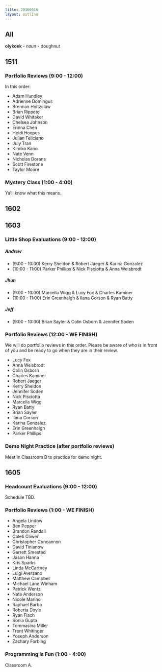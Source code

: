 ```yaml
---
title: 20160616
layout: outline
---
```


## All

**olykoek** - _noun_ - doughnut


## 1511

### Portfolio Reviews (9:00 - 12:00)

In this order:

* Adam Hundley
* Adrienne Domingus
* Brennan Holtzclaw
* Brian Rippeto
* David Whitaker
* Chelsea Johnson
* Erinna Chen
* Heidi Hoopes
* Julian Feliciano
* July Tran
* Kimiko Kano
* Nate Venn
* Nicholas Dorans
* Scott Firestone
* Taylor Moore

### Mystery Class (1:00 - 4:00)

Ya'll know what this means.


## 1602


## 1603

### Little Shop Evaluations (9:00 - 12:00)

##### Andrew

  * (9:00 - 10:00) Kerry Sheldon & Robert Jaeger & Karina Gonzalez
  * (10:00 - 11:00) Parker Phillips & Nick Pisciotta & Anna Weisbrodt

##### Jhun

  * (9:00 - 10:00) Marcella Wigg & Lucy Fox & Charles Kaminer
  * (10:00 - 11:00) Erin Greenhalgh & Ilana Corson & Ryan Batty

##### Jeff

  * (9:00 - 10:00) Brian Sayler & Colin Osborn & Jennifer Soden

### Portfolio Reviews (12:00 - WE FINISH)

  We will do portfolio reviews in this order. Please be aware of who is in front of you and be ready to go when they are in their review.

  * Lucy Fox
  * Anna Weisbrodt
  * Colin Osborn
  * Charles Kaminer
  * Robert Jaeger
  * Kerry Sheldon
  * Jennifer Soden
  * Nick Pisciotta
  * Marcella Wigg
  * Ryan Batty
  * Brian Sayler
  * Ilana Corson
  * Karina Gonzalez
  * Erin Greenhalgh
  * Parker Phillips


### Demo Night Practice (after portfolio reviews)

 Meet in Classroom B to practice for demo night.


## 1605

### Headcount Evaluations (9:00 - 12:00)

Schedule TBD.

### Portfolio Reviews (1:00 - WE FINISH)

* Angela Lindow
* Ben Pepper
* Brandon Randall
* Caleb Cowen
* Christopher Concannon
* David Tinianow
* Garrett Smestad
* Jason Hanna
* Kris Sparks
* Linda McCartney
* Luigi Aversano
* Matthew Campbell
* Michael Lane Winham
* Patrick Wentz
* Nate Anderson
* Nicole Marino
* Raphael Barbo
* Roberta Doyle
* Ryan Flach
* Sonia Gupta
* Tommasina Miller
* Trent Whitinger
* Yoseph Anderson
* Zachary Forbing

### Programming is Fun (1:00 - 4:00)

Classroom A.
